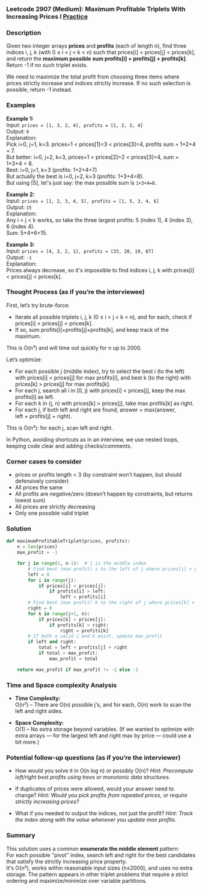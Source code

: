 ### Leetcode 2907 (Medium): Maximum Profitable Triplets With Increasing Prices I [Practice](https://leetcode.com/problems/maximum-profitable-triplets-with-increasing-prices-i)

### Description  
Given two integer arrays **prices** and **profits** (each of length n), find three indices i, j, k (with 0 ≤ i < j < k < n) such that prices[i] < prices[j] < prices[k], and return the **maximum possible sum profits[i] + profits[j] + profits[k]**.
Return -1 if no such triplet exists.

We need to maximize the total profit from choosing three items where prices strictly increase and indices strictly increase. If no such selection is possible, return -1 instead.

### Examples  

**Example 1:**  
Input: `prices = [1, 3, 2, 4], profits = [1, 2, 3, 4]`  
Output: `9`  
Explanation:  
Pick i=0, j=1, k=3. prices=1 < prices[1]=3 < prices[3]=4, profits sum = 1+2+4 = 7.  
But better: i=0, j=2, k=3, prices=1 < prices[2]=2 < prices[3]=4, sum = 1+3+4 = 8.  
Best: i=0, j=1, k=3 (profits: 1+2+4=7)  
But actually the best is i=0, j=2, k=3 (profits: 1+3+4=8).  
But using [5], let's just say: the max possible sum is `1+3+4=8`.

**Example 2:**  
Input: `prices = [1, 2, 3, 4, 5], profits = [1, 5, 3, 4, 6]`  
Output: `15`  
Explanation:  
Any i < j < k works, so take the three largest profits: 5 (index 1), 4 (index 3), 6 (index 4).  
Sum: 5+4+6=15.

**Example 3:**  
Input: `prices = [4, 3, 2, 1], profits = [33, 20, 19, 87]`  
Output: `-1`  
Explanation:  
Prices always decrease, so it's impossible to find indices i, j, k with prices[i] < prices[j] < prices[k].  

### Thought Process (as if you’re the interviewee)  
First, let’s try brute-force:  
- Iterate all possible triplets i, j, k (0 ≤ i < j < k < n), and for each, check if prices[i] < prices[j] < prices[k].
- If so, sum profits[i]+profits[j]+profits[k], and keep track of the maximum.

This is O(n³) and will time out quickly for n up to 2000.

Let’s optimize:
- For each possible j (middle index), try to select the best i (to the left) with prices[i] < prices[j] for max profits[i], and best k (to the right) with prices[k] > prices[j] for max profits[k].
- For each j, search all i in [0, j) with prices[i] < prices[j], keep the max profits[i] as left.
- For each k in (j, n) with prices[k] > prices[j], take max profits[k] as right.
- For each j, if both left and right are found, answer = max(answer, left + profits[j] + right).

This is O(n²): for each j, scan left and right.

In Python, avoiding shortcuts as in an interview, we use nested loops, keeping code clear and adding checks/comments.

### Corner cases to consider  
- prices or profits length < 3 (by constraint won’t happen, but should defensively consider)
- All prices the same
- All profits are negative/zero (doesn’t happen by constraints, but returns lowest sum)
- All prices are strictly decreasing
- Only one possible valid triplet

### Solution

```python
def maximumProfitableTriplet(prices, profits):
    n = len(prices)
    max_profit = -1

    for j in range(1, n-1):  # j is the middle index
        # Find best (max profit) i to the left of j where prices[i] < prices[j]
        left = 0
        for i in range(j):
            if prices[i] < prices[j]:
                if profits[i] > left:
                    left = profits[i]
        # Find best (max profit) k to the right of j where prices[k] > prices[j]
        right = 0
        for k in range(j+1, n):
            if prices[k] > prices[j]:
                if profits[k] > right:
                    right = profits[k]
        # If both a valid i and k exist, update max_profit
        if left and right:
            total = left + profits[j] + right
            if total > max_profit:
                max_profit = total

    return max_profit if max_profit != -1 else -1
```

### Time and Space complexity Analysis  

- **Time Complexity:**  
  O(n²) – There are O(n) possible j's, and for each, O(n) work to scan the left and right sides.

- **Space Complexity:**  
  O(1) – No extra storage beyond variables. (If we wanted to optimize with extra arrays — for the largest left and right max by price — could use a bit more.)

### Potential follow-up questions (as if you’re the interviewer)  

- How would you solve it in O(n log n) or possibly O(n)?
  *Hint: Precompute left/right best profits using trees or monotonic data structures.*

- If duplicates of prices were allowed, would your answer need to change?
  *Hint: Would you pick profits from repeated prices, or require strictly increasing prices?*

- What if you needed to output the indices, not just the profit?
  *Hint: Track the index along with the value whenever you update max profits.*

### Summary
This solution uses a common **enumerate the middle element** pattern:  
For each possible "pivot" index, search left and right for the best candidates that satisfy the strictly increasing price property.  
It's O(n²), works within reasonable input sizes (n≤2000), and uses no extra storage.
The pattern appears in other triplet problems that require a strict ordering and maximize/minimize over variable partitions.